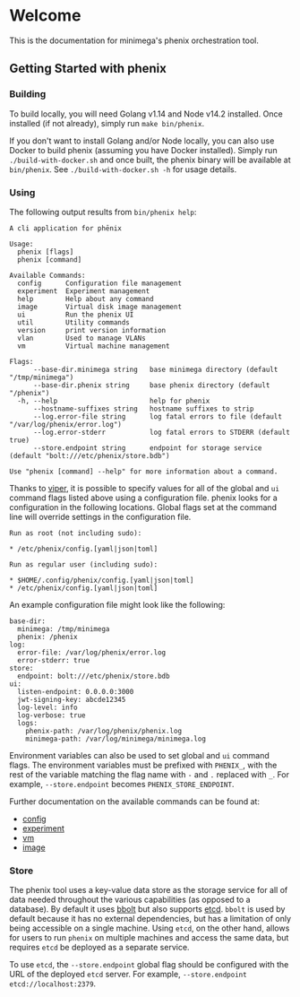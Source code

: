 # Welcome

This is the documentation for minimega's phenix orchestration tool.

## Getting Started with phenix

### Building

To build locally, you will need Golang v1.14 and Node v14.2 installed. Once
installed (if not already), simply run `make bin/phenix`.
 
If you don't want to install Golang and/or Node locally, you can also use Docker
to build phenix (assuming you have Docker installed). Simply run
`./build-with-docker.sh` and once built, the phenix binary will be available at
`bin/phenix`. See `./build-with-docker.sh -h` for usage details.

### Using

The following output results from `bin/phenix help`:

```
A cli application for phēnix

Usage:
  phenix [flags]
  phenix [command]

Available Commands:
  config      Configuration file management
  experiment  Experiment management
  help        Help about any command
  image       Virtual disk image management
  ui          Run the phenix UI
  util        Utility commands
  version     print version information
  vlan        Used to manage VLANs
  vm          Virtual machine management

Flags:
      --base-dir.minimega string   base minimega directory (default "/tmp/minimega")
      --base-dir.phenix string     base phenix directory (default "/phenix")
  -h, --help                       help for phenix
      --hostname-suffixes string   hostname suffixes to strip
      --log.error-file string      log fatal errors to file (default "/var/log/phenix/error.log")
      --log.error-stderr           log fatal errors to STDERR (default true)
      --store.endpoint string      endpoint for storage service (default "bolt:///etc/phenix/store.bdb")

Use "phenix [command] --help" for more information about a command.
```

Thanks to [viper](https://github.com/spf13/viper), it is possible to specify
values for all of the global and `ui` command flags listed above using a
configuration file. phenix looks for a configuration in the following locations.
Global flags set at the command line will override settings in the configuration
file.

```
Run as root (not including sudo):

* /etc/phenix/config.[yaml|json|toml]

Run as regular user (including sudo):

* $HOME/.config/phenix/config.[yaml|json|toml]
* /etc/phenix/config.[yaml|json|toml]
```

An example configuration file might look like the following:

```
base-dir:
  minimega: /tmp/minimega
  phenix: /phenix
log:
  error-file: /var/log/phenix/error.log
  error-stderr: true
store:
  endpoint: bolt:///etc/phenix/store.bdb
ui:
  listen-endpoint: 0.0.0.0:3000
  jwt-signing-key: abcde12345
  log-level: info
  log-verbose: true
  logs:
    phenix-path: /var/log/phenix/phenix.log
    minimega-path: /var/log/minimega/minimega.log
```

Environment variables can also be used to set global and `ui` command flags. The
environment variables must be prefixed with `PHENIX_`, with the rest of the
variable matching the flag name with `-` and `.` replaced with `_`. For example,
`--store.endpoint` becomes `PHENIX_STORE_ENDPOINT`.

Further documentation on the available commands can be found at:

* [config](configuration.md)
* [experiment](experiments.md)
* [vm](vms.md)
* [image](image.md)

### Store

The phenix tool uses a key-value data store as the storage service for all of
data needed throughout the various capabilities (as opposed to a database). By
default it uses [bbolt](https://github.com/etcd-io/bbolt) but also supports
[etcd](https://github.com/etcd-io/etcd). `bbolt` is used by default because it
has no external dependencies, but has a limitation of only being accessible on a
single machine. Using `etcd`, on the other hand, allows for users to run
`phenix` on multiple machines and access the same data, but requires `etcd` be
deployed as a separate service.

To use `etcd`, the `--store.endpoint` global flag should be configured with the
URL of the deployed `etcd` server. For example, `--store.endpoint
etcd://localhost:2379`.
